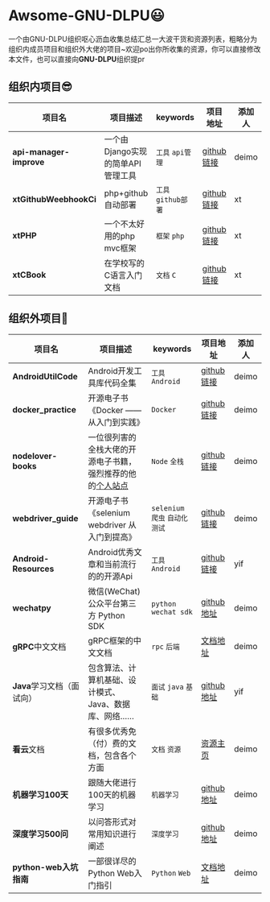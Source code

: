 # Awsome-GNU-DLPU😃

一个由GNU-DLPU组织呕心沥血收集总结汇总一大波干货和资源列表，粗略分为组织内成员项目和组织外大佬的项目~欢迎po出你所收集的资源，你可以直接修改本文件，也可以直接向**GNU-DLPU**组织提pr



## 组织内项目😎

| 项目名                  | 项目描述                          | keywords            | 项目地址                                     | 添加人 |
| ----------------------- | --------------------------------- | ------------------- | -------------------------------------------- | ------ |
| **api-manager-improve** | 一个由Django实现的简单API管理工具 | `工具`    `api管理` | [github链接](https://github.com/deimo/api-manager-improve) | deimo  |
| **xtGithubWeebhookCi** | php+github自动部署 | `工具`    `github部署` | [github链接](https://github.com/xtzero/xtGithubWeebhookCi.php) | xt  |
| **xtPHP** | 一个不太好用的php mvc框架 | `框架`    `php` | [github链接](https://github.com/xtzero/xtPHP/tree/1) | xt  |
| **xtCBook** | 在学校写的C语言入门文档 | `文档`    `C` | [github链接](http://c.xtzero.me/) | xt  |



## 组织外项目😬

| 项目名              | 项目描述                                                     | keywords          | 项目地址                                    | 添加人 |
| ------------------- | ------------------------------------------------------------ | ----------------- | ------------------------------------------- | ------ |
| **AndroidUtilCode** | Android开发工具库代码全集                                    | `工具` `Android`  | [github链接](https://github.com/Blankj/AndroidUtilCode)   | deimo  |
| **docker_practice** | 开源电子书《Docker —— 从入门到实践》                         | `Docker`          | [github链接](https://github.com/yeasy/docker_practice)    | deimo  |
| **nodelover-books** | 一位很列害的全栈大佬的开源电子书籍，强烈推荐的他的[个人站点](https://nodelover.me/) | `Node`         `全栈` | [github链接](https://github.com/MiYogurt/nodelover-books) | deimo  |
| **webdriver_guide** | 开源电子书《selenium webdriver 从入门到提高》                | `selenium` `爬虫`  `自动化测试` | [github链接](https://github.com/easonhan007/webdriver_guide#webdriver%E5%AE%9E%E7%94%A8%E6%8C%87%E5%8D%97python%E7%89%88%E6%9C%AC) | deimo  |
| **Android-Resources** | Android优秀文章和当前流行的的开源Api                      | `工具` `Android`  | [github链接](https://github.com/AlanCheen/Android-Resources)   | yif  |
| **wechatpy**        | 微信(WeChat) 公众平台第三方 Python SDK                       | `python` `wechat sdk`| [github地址](https://github.com/jxtech/wechatpy) | deimo  |
| **gRPC**中文文档    | gRPC框架的中文文档                       | `rpc` `后端`| [文档地址](http://doc.oschina.net/grpc?t=58008) | deimo  |
| **Java**学习文档（面试向）    | 包含算法、计算机基础、设计模式、Java、数据库、网络……         | `面试` `java` `基础`| [github地址](https://github.com/CyC2018/CS-Notes) | yif  |
| **看云**文档    | 有很多优秀免（付）费的文档，包含各个方面 | `文档` `资源`| [资源主页](https://www.kancloud.cn/explore) | deimo  |
| **机器学习100天**    | 跟随大佬进行100天的机器学习 | `机器学习` | [github地址](https://github.com/Avik-Jain/100-Days-Of-ML-Code) | deimo  |
| **深度学习500问** | 以问答形式对常用知识进行阐述 | `深度学习` | [github地址](https://github.com/scutan90/DeepLearning-500-questions) | deimo  |
| **python-web入坑指南** | 一部很详尽的Python Web入门指引 | `Python` `Web` | [文档地址](https://python-web-guide.readthedocs.io/zh/latest/) | deimo  |

